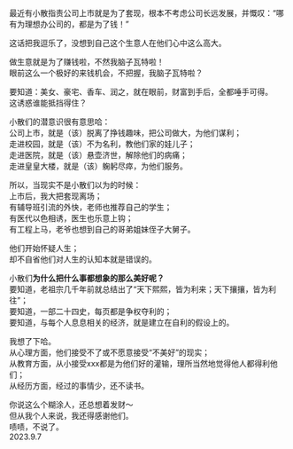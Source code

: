 最近有小散指责公司上市就是为了套现，根本不考虑公司长远发展，并慨叹：“哪有为理想办公司的，都是为了钱！”   
   
这话把我逗乐了，没想到自己这个生意人在他们心中这么高大。   
   
做生意就是为了赚钱啦，不然我脑子瓦特啦！   
眼前这么一个极好的来钱机会，不把握，我脑子瓦特啦？   
   
要知道：美女、豪宅、香车、润之，就在眼前，财富到手后，全都唾手可得。   
这诱惑谁能抵挡得住？   
   
小散们的潜意识很有意思哈：   
公司上市，就是（该）脱离了挣钱趣味，把公司做大，为他们谋利；   
走进校园，就是（该）不为名利，教他们家的娃儿子；   
走进医院，就是（该）悬壶济世，解除他们的病痛；   
走进皇皇大楼，就是（该）躹躬尽瘁，为他们服务。   
   
所以，当现实不是小散们以为的时候：   
上市后，我大把套现离场；   
有辅导班引流的外快，老师也推荐自己的学生；   
有医代以色相诱，医生也乐意上钩；   
有工程上马，老爷也想到自己的哥弟姐妹侄子大舅子。   
   
他们开始怀疑人生；   
却不自省他们对人生的认知本就是错误的。   
   
小散们**为什么把什么事都想象的那么美好呢？**   
要知道，老祖宗几千年前就总结出了“天下熙熙，皆为利来；天下攘攘，皆为利往”；   
要知道，一部二十四史，每页都是争权夺利的；   
要知道，与每个人息息相关的经济，就是建立在自利的假设上的。   
   
我想了下哈。   
从心理方面，他们接受不了或不愿意接受“不美好”的现实；   
从教育方面，从小接受xxx都是为他们好的灌输，理所当然地觉得他人都得利他们；   
从经历方面，经过的事情少，还不读书。   
   
你说这么个糊涂人，还总想着发财～   
但从我个人来说，我还得感谢他们。   
啧啧，不说了。   
2023.9.7